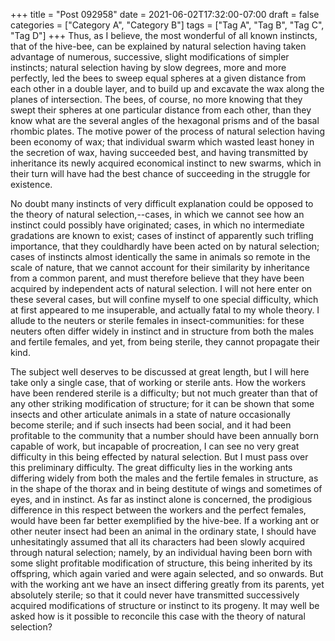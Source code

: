 +++
title = "Post 092958"
date = 2021-06-02T17:32:00-07:00
draft = false
categories = ["Category A", "Category B"]
tags = ["Tag A", "Tag B", "Tag C", "Tag D"]
+++
Thus, as I believe, the most wonderful of all known instincts, that of the hive-bee, can be explained by natural selection having taken advantage of numerous, successive, slight modifications of simpler instincts; natural selection having by slow degrees, more and more perfectly, led the bees to sweep equal spheres at a given distance from each other in a double layer, and to build up and excavate the wax along the planes of intersection. The bees, of course, no more knowing that they swept their spheres at one particular distance from each other, than they know what are the several angles of the hexagonal prisms and of the basal rhombic plates. The motive power of the process of natural selection having been economy of wax; that individual swarm which wasted least honey in the secretion of wax, having succeeded best, and having transmitted by inheritance its newly acquired economical instinct to new swarms, which in their turn will have had the best chance of succeeding in the struggle for existence.

No doubt many instincts of very difficult explanation could be opposed to the theory of natural selection,--cases, in which we cannot see how an instinct could possibly have originated; cases, in which no intermediate gradations are known to exist; cases of instinct of apparently such trifling importance, that they couldhardly have been acted on by natural selection; cases of instincts almost identically the same in animals so remote in the scale of nature, that we cannot account for their similarity by inheritance from a common parent, and must therefore believe that they have been acquired by independent acts of natural selection. I will not here enter on these several cases, but will confine myself to one special difficulty, which at first appeared to me insuperable, and actually fatal to my whole theory. I allude to the neuters or sterile females in insect-communities: for these neuters often differ widely in instinct and in structure from both the males and fertile females, and yet, from being sterile, they cannot propagate their kind.

The subject well deserves to be discussed at great length, but I will here take only a single case, that of working or sterile ants. How the workers have been rendered sterile is a difficulty; but not much greater than that of any other striking modification of structure; for it can be shown that some insects and other articulate animals in a state of nature occasionally become sterile; and if such insects had been social, and it had been profitable to the community that a number should have been annually born capable of work, but incapable of procreation, I can see no very great difficulty in this being effected by natural selection. But I must pass over this preliminary difficulty. The great difficulty lies in the working ants differing widely from both the males and the fertile females in structure, as in the shape of the thorax and in being destitute of wings and sometimes of eyes, and in instinct. As far as instinct alone is concerned, the prodigious difference in this respect between the workers and the perfect females, would have been far better exemplified by the hive-bee. If a working ant or other neuter insect had been an animal in the ordinary state, I should have unhesitatingly assumed that all its characters had been slowly acquired through natural selection; namely, by an individual having been born with some slight profitable modification of structure, this being inherited by its offspring, which again varied and were again selected, and so onwards. But with the working ant we have an insect differing greatly from its parents, yet absolutely sterile; so that it could never have transmitted successively acquired modifications of structure or instinct to its progeny. It may well be asked how is it possible to reconcile this case with the theory of natural selection?
